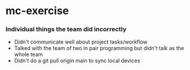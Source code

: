 # mc-exercise

### Individual things the team did incorrectly 
* Didn't communicate well about project tasks/workflow 
* Talked with the team of two in pair programming but didn't talk as the whole team
* Didn't do a git pull origin main to sync local devices
